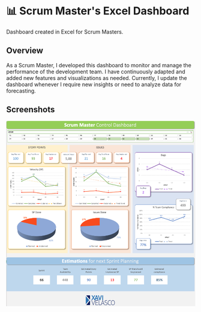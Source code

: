 # 📊 Scrum Master's Excel Dashboard

Dashboard created in Excel for Scrum Masters.

## Overview

As a Scrum Master, I developed this dashboard to monitor and manage the performance of the development team. I have continuously adapted and added new features and visualizations as needed. Currently, I update the dashboard whenever I require new insights or need to analyze data for forecasting.

## Screenshots
<kbd>![assets/img/Excel - Scrum Master Dashboard.png](https://github.com/XaviVelasco/Scrum-Master-Excel-Dashboard/blob/main/assets/img/Excel%20-%20Scrum%20Master%20Dashboard.png)
